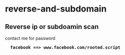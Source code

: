 # reverse-and-subdomain
<h2>Reverse ip or subdoamin scan</h2> 
<p>contact me for password</p>
<pre> <b> facebook ==> www.facebook.com/rooted.script </b> </pre>
